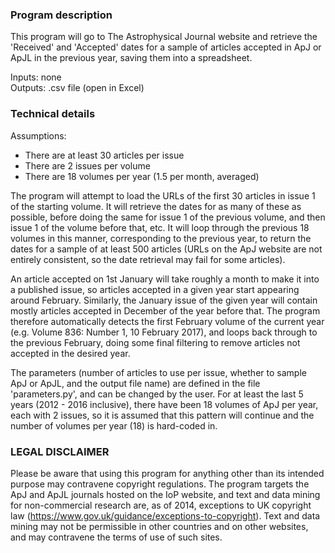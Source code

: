 ### Program description ###
This program will go to The Astrophysical Journal website and retrieve the 'Received' and 'Accepted' dates for a sample of articles accepted in ApJ or ApJL in the previous year, saving them into a spreadsheet.

Inputs: none  
Outputs: .csv file (open in Excel)

### Technical details ###

Assumptions:  
* There are at least 30 articles per issue
* There are 2 issues per volume
* There are 18 volumes per year (1.5 per month, averaged)

The program will attempt to load the URLs of the first 30 articles in issue 1 of the starting volume. It will retrieve the dates for as many of these as possible, before doing the same for issue 1 of the previous volume, and then issue 1 of the volume before that, etc. It will loop through the previous 18 volumes in this manner, corresponding to the previous year, to return the dates for a sample of at least 500 articles (URLs on the ApJ website are not entirely consistent, so the date retrieval may fail for some articles). 

An article accepted on 1st January will take roughly a month to make it into a published issue, so articles accepted in a given year start appearing around February. Similarly, the January issue of the given year will contain mostly articles accepted in December of the year before that. The program therefore automatically detects the first February volume of the current year (e.g. Volume 836: Number 1, 10 February 2017), and loops back through to the previous February, doing some final filtering to remove articles not accepted in the desired year.

The parameters (number of articles to use per issue, whether to sample ApJ or ApJL, and the output file name) are defined in the file 'parameters.py', and can be changed by the user. For at least the last 5 years (2012 - 2016 inclusive), there have been 18 volumes of ApJ per year, each with 2 issues, so it is assumed that this pattern will continue and the number of volumes per year (18) is hard-coded in.


### LEGAL DISCLAIMER ###
Please be aware that using this program for anything other than its intended purpose may contravene copyright regulations. The program targets the ApJ and ApJL journals hosted on the IoP website, and text and data mining for non-commercial research are, as of 2014, exceptions to UK copyright law (https://www.gov.uk/guidance/exceptions-to-copyright). Text and data mining may not be permissible in other countries and on other websites, and may contravene the terms of use of such sites.
